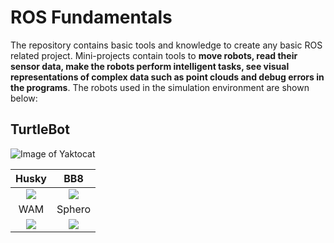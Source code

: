 # ROS Fundamentals




The repository contains basic tools and knowledge to create any basic ROS related project. Mini-projects contain tools to **move robots, read their sensor data, make the robots perform intelligent tasks, see visual representations of complex data such as point clouds and debug errors in the programs**. The robots used in the simulation environment are shown below: 

## TurtleBot 
![Image of Yaktocat](https://drive.google.com/uc?export=view&id=1WkIG7bz7hdOl1POaJ8P30OExIrhvJW-x)



 Husky             |   BB8
:-------------------------:|:-------------------------:
![](https://drive.google.com/uc?export=view&id=1KAR9uLcve2wxevMfv531dsoVSB6YD21U)  |  ![](https://drive.google.com/uc?export=view&id=1d7HkH70BLgri-2KHplJe9obEkYuqOnFp)
 WAM             |   Sphero
![](https://drive.google.com/uc?export=view&id=1WkIG7bz7hdOl1POaJ8P30OExIrhvJW-x)  |  ![](https://drive.google.com/uc?export=view&id=1KAR9uLcve2wxevMfv531dsoVSB6YD21U)
